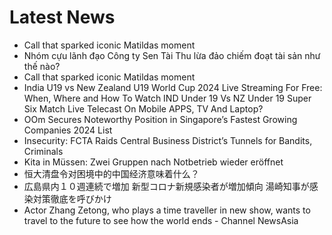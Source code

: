 # Latest News
-  Call that sparked iconic Matildas moment
-  Nhóm cựu lãnh đạo Công ty Sen Tài Thu lừa đảo chiếm đoạt tài sản như thế nào?
-  Call that sparked iconic Matildas moment
-  India U19 vs New Zealand U19 World Cup 2024 Live Streaming For Free: When, Where and How To Watch IND Under 19 Vs NZ Under 19 Super Six Match Live Telecast On Mobile APPS, TV And Laptop?
-  OOm Secures Noteworthy Position in Singapore’s Fastest Growing Companies 2024 List
-  Insecurity: FCTA Raids Central Business District’s Tunnels for Bandits, Criminals
-  Kita in Müssen: Zwei Gruppen nach Notbetrieb wieder eröffnet
-  恒大清盘令对困境中的中国经济意味着什么？
-  広島県内１０週連続で増加 新型コロナ新規感染者が増加傾向 湯崎知事が感染対策徹底を呼びかけ
-  Actor Zhang Zetong, who plays a time traveller in new show, wants to travel to the future to see how the world ends - Channel NewsAsia
